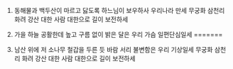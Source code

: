 1. 동해물과 백두산이 마르고 닳도록
하느님이 보우하사 우리나라 만세
무궁화 삼천리 화려 강산
대한 사람 대한으로 길이 보전하세



3. 가을 하늘 공활한데 높고 구름 없이
밝은 달은 우리 가슴 일편단심일세
=======


2. 남산 위에 저 소나무 철갑을 두른 듯
바람 서리 불변함은 우리 기상일세
무궁화 삼천리 화려 강산
대한 사람 대한으로 길이 보전하세